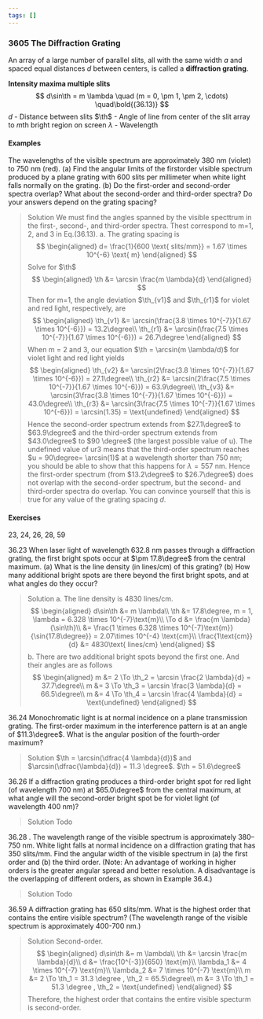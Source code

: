 ```yaml
---
tags: []
---
```


### 3605 The Diffraction Grating
An array of a large number of parallel slits, all with the same width *a* and spaced equal distances *d* between centers, is called a **diffraction grating**.

**Intensity maxima multiple slits**
$$
d\sin\th = m \lambda \quad (m = 0, \pm 1, \pm 2, \cdots) \quad\bold{(36.13)}
$$
$d$ - Distance between slits
$\th$ - Angle of line from center of the slit array to *m*th bright region on screen
$\lambda$ - Wavelength

#### Examples
The wavelengths of the visible spectrum are approximately 380 nm (violet) to 750 nm (red). (a) Find the angular limits of the firstorder visible spectrum produced by a plane grating with 600 slits per millimeter when white light falls normally on the grating. (b) Do the first-order and second-order spectra overlap? What about the second-order and third-order spectra? Do your answers depend on the grating spacing?
>Solution
We must find the angles spanned by the visible specttrum in the first-, second-, and third-order spectra. Thest correspond to m=1, 2, and 3 in Eq.(36.13).
a. The grating spacing is
$$
\begin{aligned}
d= \frac{1}{600 \text{ slits/mm}} = 1.67 \times 10^{-6} \text{ m}
\end{aligned}
$$
Solve for $\th$
$$
\begin{aligned}
\th &= \arcsin \frac{m \lambda}{d}
\end{aligned}
$$
Then for m=1, the angle deviation $\th_{v1}$ and $\th_{r1}$ for violet and red light, respectively, are
$$
\begin{aligned}
\th_{v1} &= \arcsin(\frac{3.8 \times 10^{-7}}{1.67 \times 10^{-6}}) = 13.2\degree\\
\th_{r1} &= \arcsin(\frac{7.5 \times 10^{-7}}{1.67 \times 10^{-6}}) = 26.7\degree
\end{aligned}
$$
When m = 2 and 3, our equation $\th = \arcsin(m \lambda/d)$ for violet light and red light yields
$$
\begin{aligned}
\th_{v2} &= \arcsin(2\frac{3.8 \times 10^{-7}}{1.67 \times 10^{-6}}) = 27.1\degree\\
\th_{r2} &= \arcsin(2\frac{7.5 \times 10^{-7}}{1.67 \times 10^{-6}}) = 63.9\degree\\
\th_{v3} &= \arcsin(3\frac{3.8 \times 10^{-7}}{1.67 \times 10^{-6}}) = 43.0\degree\\
\th_{r3} &= \arcsin(3\frac{7.5 \times 10^{-7}}{1.67 \times 10^{-6}}) = \arcsin(1.35) = \text{undefined}
\end{aligned}
$$
Hence the second-order spectrum extends from $27.1\degree$ to $63.9\degree$ and the third-order spectrum extends from $43.0\degree$ to $90
\degree$ (the largest possible value of u). The undefined value of ur3 means that the third-order spectrum reaches $u = 90\degree= \arcsin(1)$ at a wavelength shorter than 750 nm; you should be able to show that this happens for $\lambda = 557$ nm. Hence the first-order spectrum (from $13.2\degree$ to $26.7\degree$) does not overlap with the second-order spectrum, but the second- and third-order spectra do overlap. You can convince yourself that this is true for any value of the grating spacing *d*.

#### Exercises
23, 24, 26, 28, 59

36.23 When laser light of wavelength 632.8 nm passes through a diffraction grating, the first bright spots occur at $\pm 17.8\degree$ from the central maximum.
(a) What is the line density (in lines/cm) of this grating?
(b) How many additional bright spots are there beyond the first bright spots, and at what angles do they occur?
>Solution
a. The line density is 4830 lines/cm.
$$
\begin{aligned}
d\sin\th &= m \lambda\\
\th &= 17.8\degree, m = 1, \lambda = 6.328 \times 10^{-7}\text{m}\\
\To d &= \frac{m \lambda}{\sin\th}\\
&= \frac{1 \times 6.328 \times 10^{-7}\text{m}}{\sin{17.8\degree}} = 2.07\times 10^{-4} \text{cm}\\
\frac{1\text{cm}}{d} &= 4830\text{ lines/cm}
\end{aligned}
$$
b. There are two additional bright spots beyond the first one. And their angles are as follows
$$
\begin{aligned}
m &= 2 \To \th_2 = \arcsin \frac{2 \lambda}{d} = 37.7\degree\\
m &= 3 \To \th_3 = \arcsin \frac{3 \lambda}{d} = 66.5\degree\\
m &= 4 \To \th_4 = \arcsin \frac{4 \lambda}{d} = \text{undefined}
\end{aligned}
$$

36.24 Monochromatic light is at normal incidence on a plane transmission grating. The first-order maximum in the interference pattern is at an angle of $11.3\degree$. What is the angular position of the fourth-order maximum?
>Solution
$\th = \arcsin(\dfrac{4 \lambda}{d})$ and $\arcsin(\dfrac{\lambda}{d}) = 11.3 \degree$. $\th = 51.6\degree$

36.26 If a diffraction grating produces a third-order bright spot for red light (of wavelength 700 nm) at $65.0\degree$ from the central maximum, at what angle will the second-order bright spot be for violet light (of wavelength 400 nm)?
>Solution
Todo

36.28 . The wavelength range of the visible spectrum is approximately 380–750 nm. White light falls at normal incidence on a diffraction grating that has 350 slits/mm. Find the angular width of the visible spectrum in (a) the first order and (b) the third order. (Note: An advantage of working in higher orders is the greater angular spread and better resolution. A disadvantage is the overlapping of different orders, as shown in Example 36.4.)
>Solution
Todo

36.59 A diffraction grating has 650 slits/mm. What is the highest order that contains the entire visible spectrum? (The wavelength range of the visible spectrum is approximately 400-700 nm.)
>Solution
Second-order.
$$
\begin{aligned}
d\sin\th &= m \lambda\\
\th &= \arcsin \frac{m \lambda}{d}\\
d &= \frac{10^{-3}}{650} \text{m}\\
\lambda_1 &= 4 \times 10^{-7} \text{m}\\
\lambda_2 &= 7 \times 10^{-7} \text{m}\\
m &= 2 \To \th_1 = 31.3 \degree , \th_2 = 65.5\degree\\
m &= 3 \To \th_1 = 51.3 \degree , \th_2 = \text{undefined}
\end{aligned}
$$
Therefore, the highest order that contains the entire visible specturm is second-order.
